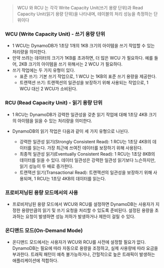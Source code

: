 > WCU 와 RCU 는 각각 Write Capacity Unit(쓰기 용량 단위)과 Read Capacity Unit(읽기 용량 단위)을 나타내며, 테이블의 처리 성능을 측정하는 단위이다

### WCU (Write Capacity Unit) - 쓰기 용량 단위
   - 1 WCU는 DynamoDB가 1초당 1개의 1KB 크기의 아이템을 쓰기 작업할 수 있는 처리량을 의미한다.
   - 만약 쓰려는 데이터의 크기가 1KB를 초과하면, 더 많은 WCU 가 필요하다. 예를 들어, 2KB 크기의 아이템을 쓰기 위해서는 2 WCU 가 필요하다.
   - 쓰기 작업에는 두 가지 유형이 있다.
     - 표준 쓰기: 기본 쓰기 작업으로, 1 WCU 는 1KB의 표준 쓰기 용량을 제공한다.
     - 트랜잭션 쓰기: 트랜잭션의 일관성을 보장하기 위해 사용되는 작업으로, 1 WCU 대신 2 WCU가 소비된다.
### RCU (Read Capacity Unit) - 읽기 용량 단위
   - 1 RCU는 DynamoDB가 강력한 일관성을 갖춘 읽기 작업에 대해 1초당 4KB 크기의 아이템을 읽을 수 있는 처리량을 의미한다.
   
   - DynamoDB의 읽기 작업은 다음과 같이 세 가지 유형으로 나뉜다.
     - 강력한 일관성 읽기(Strongly Consistent Read): 1 RCU는 1초당 4KB의 데이터를 읽는다. 가장 최근에 쓰여진 데이터를 보장하기 위해 사용된다.
     - 최종적 일관성 읽기(Eventually Consistent Read): 1 RCU는 1초당 8KB의 데이터를 읽을 수 있다. 데이터 일관성은 강력한 일관성 읽기보다 느슨하지만, 읽기 성능이 두 배로 증가한다.
     - 트랜잭션 읽기(Transactional Read): 트랜잭션의 일관성을 보장하기 위해 사용되며, 1 RCU는 1초당 4KB의 데이터를 읽는다.
### 프로비저닝된 용량 모드에서의 사용
   - 프로비저닝된 용량 모드에서 WCU와 RCU를 설정하면 DynamoDB는 사용자가 지정한 용량만큼의 읽기 및 쓰기 요청을 처리할 수 있도록 준비된다. 설정된 용량을 초과하는 요청이 발생하면 성능 저하가 발생하거나 제한이 걸릴 수 있다.
### 온디맨드 모드(On-Demand Mode)
   - 온디맨드 모드에서는 사용자가 WCU와 RCU를 사전에 설정할 필요가 없다. DynamoDB는 필요에 따라 자동으로 용량을 조정하고, 실제 사용량에 따라 요금을 부과한다. 트래픽 패턴이 예측 불가능하거나, 간헐적으로 높은 트래픽이 발생하는 애플리케이션에 적합하다.
